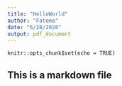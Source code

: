 ```yaml
---
title: "HelloWorld"
author: "Fatema"
date: "6/28/2020"
output: pdf_document
---
```


```{r setup, include=FALSE}
knitr::opts_chunk$set(echo = TRUE)
```

## This is a markdown file

